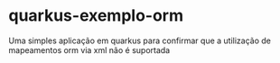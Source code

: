 # quarkus-exemplo-orm
Uma simples aplicação em quarkus para confirmar que a utilização de mapeamentos orm via xml não é suportada
